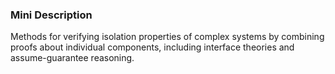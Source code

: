 ### Mini Description

Methods for verifying isolation properties of complex systems by combining proofs about individual components, including interface theories and assume-guarantee reasoning.
